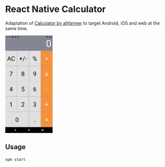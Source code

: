 # React Native Calculator

Adaptation of [Calculator by ahfarmer](https://github.com/ahfarmer/calculator) to target Android, iOS and web at the same time. 

<img src="screenshot.png" width="30%" height="30%" />

## Usage
`npm start`
